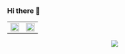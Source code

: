 ### Hi there 👋
<!--
This is a ✨ _special_ ✨ repository because its `README.md` (this file) appears on your GitHub profile.

Here are some ideas to get you started:

- 🔭 I’m currently working on ...
- 🌱 I’m currently learning ...
- 👯 I’m looking to collaborate on ...
- 🤔 I’m looking for help with ...
- 💬 Ask me about ...
- 📫 How to reach me: ...
- 😄 Pronouns: ...
- ⚡ Fun fact: ...
-->
<table width="100%" align="center">
  <tr>
    <td colspan="3" align="center">
      <!-- a href="https://github.com/IceChestnut" -->
        <picture>
          <source
            srcset="https://github-readme-stats.vercel.app/api?username=IceChestnut&rank_icon=github&hide_border=true&count_private=true&include_all_commits=true&number_format=long&bg_color=00000000&theme=dark"
            media="(prefers-color-scheme: dark)" />
          <source
            srcset="https://github-readme-stats.vercel.app/api?username=IceChestnut&rank_icon=github&hide_border=true&count_private=true&include_all_commits=true&number_format=long&bg_color=00000000"
            media="(prefers-color-scheme: light), (prefers-color-scheme: no-preference)" />
          <img src="https://github-readme-stats.vercel.app/api?username=IceChestnut&rank_icon=github&hide_border=true&count_private=true&include_all_commits=true&number_format=long" height="100%" />
        </picture>
      <!-- /a -->
    </td>
    <td colspan="3" align="center">
      <picture>
        <source
          srcset="https://github-readme-stats.vercel.app/api/top-langs/?username=IceChestnut&hide_border=true&layout=compact&bg_color=00000000&theme=dark"
          media="(prefers-color-scheme: dark)" />
        <source
          srcset="https://github-readme-stats.vercel.app/api/top-langs/?username=IceChestnut&hide_border=true&layout=compact&bg_color=00000000"
          media="(prefers-color-scheme: light), (prefers-color-scheme: no-preference)" />
        <img src="https://github-readme-stats.vercel.app/api/top-langs/?username=IceChestnut&hide_border=true&layout=compact" height="100%" />
      </picture>
    </td>
  </tr>
<!-- ... existing code ... -->
</table>
<!-- 添加一个居中容器 -->
<div width="100%" align="center"> 
  <picture>
    <source
      srcset="https://github-profile-summary-cards.vercel.app/api/cards/profile-details?username=IceChestnut&theme=github_dark"
      media="(prefers-color-scheme: dark)" />
    <source
      srcset="https://github-profile-summary-cards.vercel.app/api/cards/profile-details?username=IceChestnut&theme=github"
      media="(prefers-color-scheme: light), (prefers-color-scheme: no-preference)" />
    <img src="https://github-profile-summary-cards.vercel.app/api/cards/profile-details?username=IceChestnut&theme=github_dark" />
  </picture>
</div>
